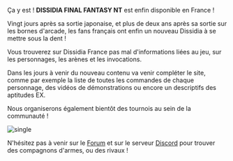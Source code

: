 ﻿Ça y est ! **DISSIDIA FINAL FANTASY NT** est enfin disponible en France !

Vingt jours après sa sortie japonaise, et plus de deux ans après sa sortie sur les bornes d'arcade, les fans français ont enfin un nouveau Dissidia à se mettre sous la dent ! 

Vous trouverez sur Dissidia France pas mal d'informations liées au jeu, sur les personnages, les arènes et les invocations.

Dans les jours à venir du nouveau contenu va venir compléter le site, comme par exemple la liste de toutes les commandes de chaque personnage, des vidéos de démonstrations ou encore un descriptifs des aptitudes EX.

Nous organiserons également bientôt des tournois au sein de la communauté !

![single](http://www.dissidia-france.com/news/18-01-30/small/dffnt_artwork.jpg)

N'hésitez pas à venir sur le [Forum](http://www.dissidia-france.com/forum/) et sur le serveur [Discord](https://discord.gg/9TBvpr2) pour trouver des compagnons d'armes, ou des rivaux ! 

